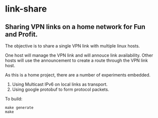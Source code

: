 # link-share
## Sharing VPN links on a home network for Fun and Profit.
The objective is to share a single VPN link with multiple linux hosts.

One host will manage the VPN link and will annouce link availability.  Other
hosts will use the announcement to create a route through the VPN link host.

As this is a home project, there are a number of experiments embedded.  

1. Using Multicast IPv6 on local links as transport.
2. Using google protobuf to form protocol packets.

To build:

    make generate
    make

